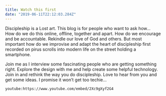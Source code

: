 ```yaml
---
title: Watch this first
date: "2019-06-11T22:12:03.284Z"
---
```


Discipleship is a Lost art. This blog is for people who want to ask how...  How do we do this online, offline, together and apart. How do we encourage and be accountable. Rekindle our love of God and others.  But most important how do we improvise and adapt the heart of discipleship first recorded on pirus scrolls into modern life on the street holding a smartphone. 

Join me as I interview some fascinating people who are getting something right. Explore the design with me and help create some helpful technology. Join in and rethink the way you do discipleship. Love to hear from you and get some ideas. I promise it won’t get too techie...

`youtube:https://www.youtube.com/embed/2Xc9gXyf2G4`

